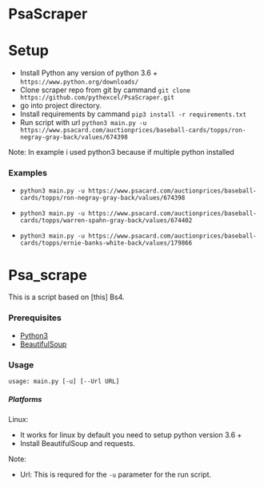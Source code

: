 # PsaScraper

# Setup

* Install Python any version of python 3.6 + `https://www.python.org/downloads/`
* Clone scraper repo from git by cammand `git clone https://github.com/pythexcel/PsaScraper.git`
* go into project directory.
* Install requirements by cammand `pip3 install -r requirements.txt`
* Run script with url `python3 main.py -u https://www.psacard.com/auctionprices/baseball-cards/topps/ron-negray-gray-back/values/674398`



Note: In example i used python3 because if multiple python installed
 ### Examples

 * `python3 main.py -u https://www.psacard.com/auctionprices/baseball-cards/topps/ron-negray-gray-back/values/674398`
 
 * `python3 main.py -u https://www.psacard.com/auctionprices/baseball-cards/topps/warren-spahn-gray-back/values/674402`
 
 * `python3 main.py -u https://www.psacard.com/auctionprices/baseball-cards/topps/ernie-banks-white-back/values/179866`
 


# Psa_scrape

This is a script based on [this] Bs4.

### Prerequisites
* [Python3](https://www.python.org/)
* [BeautifulSoup](https://pypi.org/project/beautifulsoup4/)


### Usage

```
usage: main.py [-u] [--Url URL] 

```

##### Platforms

Linux: 
  * It works for linux by default you need to setup python version 3.6 +
  * Install BeautifulSoup and requests.

Note:
* Url: This is requred for the `-u` parameter for the run script.
 

